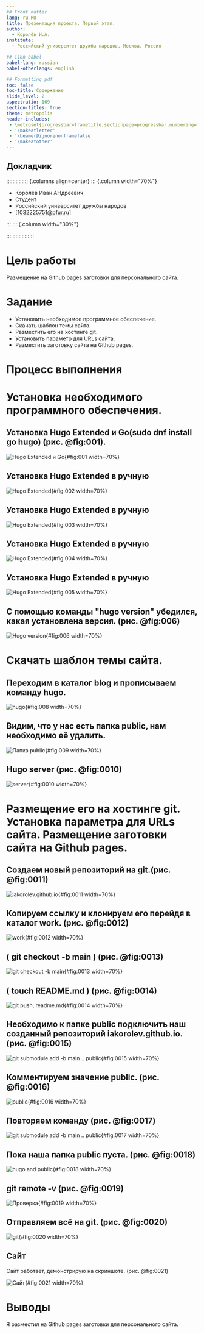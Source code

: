 ```yaml
---
## Front matter
lang: ru-RU
title: Презентация проекта. Первый этап.
author:
  - Королёв И.А.
institute:
  - Российский университет дружбы народов, Москва, Россия

## i18n babel
babel-lang: russian
babel-otherlangs: english

## Formatting pdf
toc: false
toc-title: Содержание
slide_level: 2
aspectratio: 169
section-titles: true
theme: metropolis
header-includes:
 - \metroset{progressbar=frametitle,sectionpage=progressbar,numbering=fraction}
 - '\makeatletter'
 - '\beamer@ignorenonframefalse'
 - '\makeatother'
---
```


## Докладчик

:::::::::::::: {.columns align=center}
::: {.column width="70%"}

  * Королёв Иван АНдреевич
  * Студент
  * Российский университет дружбы народов
  * [1032225751@pfur.ru]

:::
::: {.column width="30%"}

:::
::::::::::::::

# Цель работы

Размещение на Github pages заготовки для персонального сайта.

# Задание

- Установить необходимое программное обеспечение.
- Скачать шаблон темы сайта.
- Разместить его на хостинге git.
- Установить параметр для URLs сайта.
- Разместить заготовку сайта на Github pages.

# Процесс выполнения

# Установка необходимого программного обеспечения.

## Установка Hugo Extended и Go(sudo dnf install go hugo) (рис. @fig:001).

![Hugo Extended и Go](image/2.png){#fig:001 width=70%}

## Установка Hugo Extended в ручную

![Hugo Extended](image/21.png){#fig:002 width=70%}

## Установка Hugo Extended в ручную

![Hugo Extended](image/6.png){#fig:003 width=70%}

## Установка Hugo Extended в ручную

![Hugo Extended](image/5.png){#fig:004 width=70%}

## Установка Hugo Extended в ручную

![Hugo Extended](image/4.png){#fig:005 width=70%}

## С помощью команды "hugo version" убедился, какая установлена версия. (рис. @fig:006)

![Hugo version](image/3.png){#fig:006 width=70%}

# Скачать шаблон темы сайта.

## Переходим в каталог blog и прописываем команду hugo.

![hugo](image/9.png){#fig:008 width=70%}

## Видим, что у нас есть папка public, нам необходимо её удалить.

![Папка public](image/10.png){#fig:009 width=70%}

## Hugo server (рис. @fig:0010)

![server](image/11.png){#fig:0010 width=70%}

# Размещение его на хостинге git. Установка параметра для URLs сайта. Размещение заготовки сайта на Github pages. 

## Создаем новый репозиторий на git.(рис. @fig:0011)

![iakorolev.github.io](image/22.png){#fig:0011 width=70%}

## Копируем ссылку и клонируем его перейдя в каталог work. (рис. @fig:0012)

![work](image/12.png){#fig:0012 width=70%}

## ( git checkout -b main ) (рис. @fig:0013)

![git checkout -b main ](image/13.png){#fig:0013 width=70%}

## ( touch README.md ) (рис. @fig:0014)

![git push, readme.md](image/14.png){#fig:0014 width=70%}

## Необходимо к папке public подключить наш созданный репозиторий iakorolev.github.io. (рис. @fig:0015)

![git submodule add -b main .. public](image/15.png){#fig:0015 width=70%}

## Комментируем значение public. (рис. @fig:0016)

![public](image/16.png){#fig:0016 width=70%}

## Повторяем команду (рис. @fig:0017)

![git submodule add -b main .. public](image/17.png){#fig:0017 width=70%}

## Пока наша папка public пуста. (рис. @fig:0018)

![hugo and public](image/18.png){#fig:0018 width=70%}

## git remote -v (рис. @fig:0019)

![Проверка](image/19.png){#fig:0019 width=70%}

## Отправляем всё на git. (рис. @fig:0020)

![git](image/20.png){#fig:0020 width=70%}

## Сайт

Сайт работает, демонстрирую на скриншоте. (рис. @fig:0021)

![Сайт](image/1.png){#fig:0021 width=70%}

# Выводы

Я разместил на Github pages заготовки для персонального сайта.

